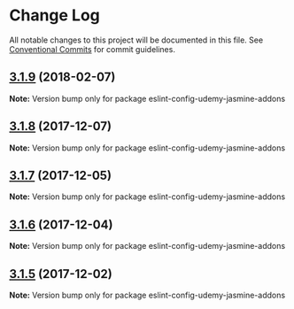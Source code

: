 # Change Log

All notable changes to this project will be documented in this file.
See [Conventional Commits](https://conventionalcommits.org) for commit guidelines.

<a name="3.1.9"></a>
## [3.1.9](https://github.com/udemy/eslint-udemy/compare/eslint-config-udemy-jasmine-addons@3.1.8...eslint-config-udemy-jasmine-addons@3.1.9) (2018-02-07)




**Note:** Version bump only for package eslint-config-udemy-jasmine-addons

<a name="3.1.8"></a>
## [3.1.8](https://github.com/udemy/eslint-udemy/compare/eslint-config-udemy-jasmine-addons@3.1.7...eslint-config-udemy-jasmine-addons@3.1.8) (2017-12-07)




**Note:** Version bump only for package eslint-config-udemy-jasmine-addons

<a name="3.1.7"></a>
## [3.1.7](https://github.com/udemy/eslint-udemy/compare/eslint-config-udemy-jasmine-addons@3.1.6...eslint-config-udemy-jasmine-addons@3.1.7) (2017-12-05)




**Note:** Version bump only for package eslint-config-udemy-jasmine-addons

<a name="3.1.6"></a>
## [3.1.6](https://github.com/udemy/eslint-udemy/compare/eslint-config-udemy-jasmine-addons@3.1.5...eslint-config-udemy-jasmine-addons@3.1.6) (2017-12-04)




**Note:** Version bump only for package eslint-config-udemy-jasmine-addons

<a name="3.1.5"></a>
## [3.1.5](https://github.com/udemy/eslint-udemy/compare/eslint-config-udemy-jasmine-addons@3.1.4...eslint-config-udemy-jasmine-addons@3.1.5) (2017-12-02)




**Note:** Version bump only for package eslint-config-udemy-jasmine-addons
